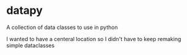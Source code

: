 # datapy
A collection of data classes to use in python


I wanted to have a centeral location so I didn't have to keep remaking simple dataclasses
